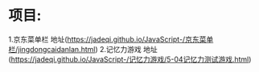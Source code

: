 项目:
=====
1.京东菜单栏 地址(https://jadeqi.github.io/JavaScript-/京东菜单栏/jingdongcaidanlan.html)
2.记忆力游戏 地址(https://jadeqi.github.io/JavaScript-/记忆力游戏/5-04记忆力测试游戏.html)
